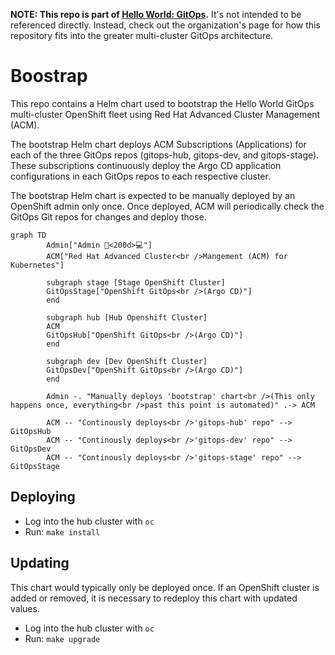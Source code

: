 **NOTE: This repo is part of [Hello World: GitOps].** It's not intended to be
referenced directly. Instead, check out the organization's page for how this
repository fits into the greater multi-cluster GitOps architecture.

# Boostrap

This repo contains a Helm chart used to bootstrap the Hello World GitOps
multi-cluster OpenShift fleet using Red Hat Advanced Cluster Management (ACM).

The bootstrap Helm chart deploys ACM Subscriptions (Applications) for each of
the three GitOps repos (gitops-hub, gitops-dev, and gitops-stage). These
subscriptions continuously deploy the Argo CD application configurations in
each GitOps repos to each respective cluster.

The bootstrap Helm chart is expected to be manually deployed by an OpenShift
admin only once. Once deployed, ACM will periodically check the GitOps Git
repos for changes and deploy those.

```mermaid
graph TD
        Admin["Admin 🧑<200d>💻"]
        ACM["Red Hat Advanced Cluster<br />Mangement (ACM) for Kubernetes"]

        subgraph stage [Stage OpenShift Cluster]
        GitOpsStage["OpenShift GitOps<br />(Argo CD)"]
        end

        subgraph hub [Hub Openshift Cluster]
        ACM
        GitOpsHub["OpenShift GitOps<br />(Argo CD)"]
        end

        subgraph dev [Dev OpenShift Cluster]
        GitOpsDev["OpenShift GitOps<br />(Argo CD)"]
        end

        Admin -. "Manually deploys 'bootstrap' chart<br />(This only happens once, everything<br />past this point is automated)" .-> ACM

        ACM -- "Continously deploys<br />'gitops-hub' repo" --> GitOpsHub
        ACM -- "Continously deploys<br />'gitops-dev' repo" --> GitOpsDev
        ACM -- "Continously deploys<br />'gitops-stage' repo" --> GitOpsStage
```

## Deploying

* Log into the hub cluster with `oc`
* Run: `make install`

## Updating

This chart would typically only be deployed once. If an OpenShift cluster is
added or removed, it is necessary to redeploy this chart with updated values.

* Log into the hub cluster with `oc`
* Run: `make upgrade`

[Hello World: GitOps]: https://github.com/hello-world-gitops
